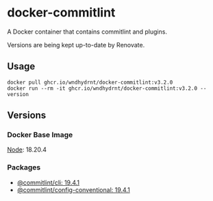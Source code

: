 # docker-commitlint

A Docker container that contains commitlint and plugins.

Versions are being kept up-to-date by Renovate.

## Usage

```shell
docker pull ghcr.io/wndhydrnt/docker-commitlint:v3.2.0
docker run --rm -it ghcr.io/wndhydrnt/docker-commitlint:v3.2.0 --version
```

## Versions

### Docker Base Image

[Node](https://hub.docker.com/_/node): 18.20.4

### Packages

- [@commitlint/cli: 19.4.1](https://www.npmjs.com/package/@commitlint/cli/v/19.4.1)
- [@commitlint/config-conventional: 19.4.1](https://www.npmjs.com/package/@commitlint/config-conventional/v/19.4.1)

